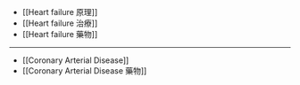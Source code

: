 - [[Heart failure 原理]]
- [[Heart failure 治療]]
- [[Heart failure 藥物]]
---
- [[Coronary Arterial Disease]]
- [[Coronary Arterial Disease 藥物]]
